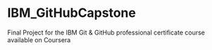 # IBM_GitHubCapstone
Final Project for the IBM Git &amp; GitHub professional certificate course available on Coursera
